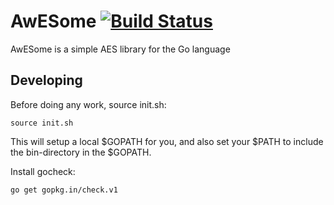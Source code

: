 # AwESome [![Build Status](https://travis-ci.org/twstrike/AwESome.svg?branch=master)](https://travis-ci.org/twstrike/AwESome)

AwESome is a simple AES library for the Go language


## Developing

Before doing any work, source init.sh:

``
source init.sh
``

This will setup a local $GOPATH for you, and also set your $PATH to include the bin-directory in the $GOPATH.

Install gocheck:

``
go get gopkg.in/check.v1
``
